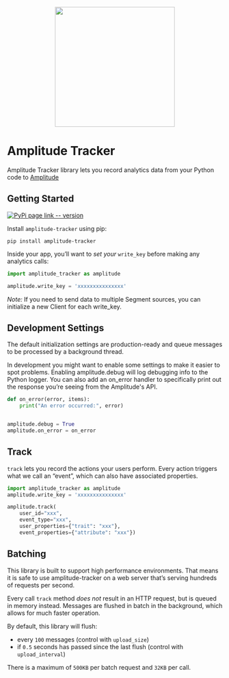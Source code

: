 ﻿<p align="center">
    <a href="https://amplitude.com" target="_blank" align="center">
        <img src="https://amplitude.com/wp-content/uploads/2020/09/site-logo2.svg" width="280">
    </a>
</p>

Amplitude Tracker
==============
Amplitude Tracker library lets you record analytics data from your Python code to [Amplitude](https://amplitude.com)


## Getting Started

[![PyPi page link -- version](https://img.shields.io/pypi/v/sentry-sdk.svg)](https://pypi.python.org/pypi/sentry-sdk)

Install `amplitude-tracker` using pip:

```
pip install amplitude-tracker
```

Inside your app, you’ll want to *set your* `write_key` before making any analytics calls:

```python
import amplitude_tracker as amplitude

amplitude.write_key = 'xxxxxxxxxxxxxxx'
```
*Note:* If you need to send data to multiple Segment sources, you can initialize a new Client for each write_key.

## Development Settings

The default initialization settings are production-ready and queue messages to be processed by a background thread.

In development you might want to enable some settings to make it easier to spot problems. Enabling amplitude.debug will log debugging info to the Python logger. You can also add an on_error handler to specifically print out the response you’re seeing from the Amplitude's API.



```python
def on_error(error, items):
    print("An error occurred:", error)


amplitude.debug = True
amplitude.on_error = on_error
```


## Track

`track` lets you record the actions your users perform. Every action triggers what we call an “event”, which can also have associated properties.

```python
import amplitude_tracker as amplitude
amplitude.write_key = 'xxxxxxxxxxxxxxx'

amplitude.track(
    user_id="xxx",
    event_type="xxx",
    user_properties={"trait": "xxx"},
    event_properties={"attribute": "xxx"})
```

## Batching

This library is built to support high performance environments. That means it is safe to use amplitude-tracker on a web server that’s serving hundreds of requests per second.

Every call `track` method *does not* result in an HTTP request, but is queued in memory instead. Messages are flushed in batch in the background, which allows for much faster operation.

By default, this library will flush:

* every `100` messages (control with `upload_size`)
* if `0.5` seconds has passed since the last flush (control with `upload_interval`)

There is a maximum of `500KB` per batch request and `32KB` per call.
